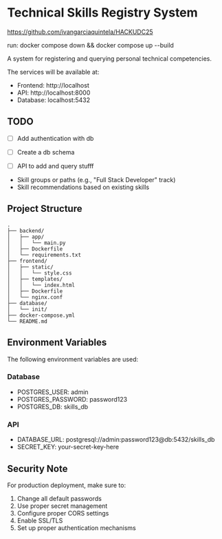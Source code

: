 # Technical Skills Registry System

https://github.com/ivangarciaquintela/HACKUDC25

run: 
    docker compose down && docker compose up --build

A system for registering and querying personal technical competencies.

The services will be available at:
- Frontend: http://localhost
- API: http://localhost:8000
- Database: localhost:5432


## TODO

- [ ] Add authentication with db
- [ ] Create a db schema
- [ ] API to add and query stufff



- Skill groups or paths (e.g., "Full Stack Developer" track)
- Skill recommendations based on existing skills



## Project Structure

```
.
├── backend/
│   ├── app/
│   │   └── main.py
│   ├── Dockerfile
│   └── requirements.txt
├── frontend/
│   ├── static/
│   │   └── style.css
│   ├── templates/
│   │   └── index.html
│   ├── Dockerfile
│   └── nginx.conf
├── database/
│   └── init/
├── docker-compose.yml
└── README.md
```


## Environment Variables

The following environment variables are used:

### Database
- POSTGRES_USER: admin
- POSTGRES_PASSWORD: password123
- POSTGRES_DB: skills_db

### API
- DATABASE_URL: postgresql://admin:password123@db:5432/skills_db
- SECRET_KEY: your-secret-key-here

## Security Note

For production deployment, make sure to:
1. Change all default passwords
2. Use proper secret management
3. Configure proper CORS settings
4. Enable SSL/TLS
5. Set up proper authentication mechanisms
